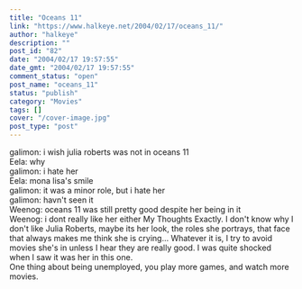 ```yaml
---
title: "Oceans 11"
link: "https://www.halkeye.net/2004/02/17/oceans_11/"
author: "halkeye"
description: ""
post_id: "82"
date: "2004/02/17 19:57:55"
date_gmt: "2004/02/17 19:57:55"
comment_status: "open"
post_name: "oceans_11"
status: "publish"
category: "Movies"
tags: []
cover: "/cover-image.jpg"
post_type: "post"
---
```


galimon: i wish julia roberts was not in oceans 11  
Eela: why  
galimon: i hate her  
Eela: mona lisa's smile  
galimon: it was a minor role, but i hate her  
galimon: havn't seen it  
Weenog: oceans 11 was still pretty good despite her being in it  
Weenog: i dont really like her either My Thoughts Exactly. I don't know why I don't like Julia Roberts, maybe its her look, the roles she portrays, that face that always makes me think she is crying... Whatever it is, I try to avoid movies she's in unless I hear they are really good. I was quite shocked when I saw it was her in this one.   
One thing about being unemployed, you play more games, and watch more movies.
